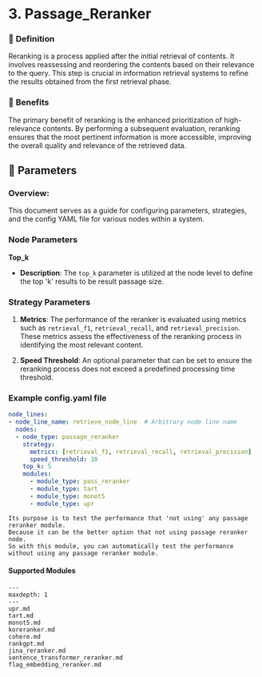# 3. Passage_Reranker

### 🔎 **Definition**
Reranking is a process applied after the initial retrieval of contents. It involves reassessing and reordering the contents based on their relevance to the query. This step is crucial in information retrieval systems to refine the results obtained from the first retrieval phase.


### 🤸 **Benefits**
The primary benefit of reranking is the enhanced prioritization of high-relevance contents. By performing a subsequent evaluation, reranking ensures that the most pertinent information is more accessible, improving the overall quality and relevance of the retrieved data.

## 🔢 **Parameters**
### **Overview**:
This document serves as a guide for configuring parameters, strategies, and the config YAML file for various nodes within a system.
### **Node Parameters**
**Top_k**
- **Description**: The `top_k` parameter is utilized at the node level to define the top 'k' results to be result passage size.

### **Strategy Parameters**
1. **Metrics**: The performance of the reranker is evaluated using metrics such as `retrieval_f1`, `retrieval_recall`, and `retrieval_precision`. These metrics assess the effectiveness of the reranking process in identifying the most relevant content.

2. **Speed Threshold**: An optional parameter that can be set to ensure the reranking process does not exceed a predefined processing time threshold.


### Example config.yaml file
```yaml
node_lines:
- node_line_name: retrieve_node_line  # Arbitrary node line name
  nodes:
  - node_type: passage_reranker
    strategy:
      metrics: [retrieval_f1, retrieval_recall, retrieval_precision]
      speed_threshold: 10
    top_k: 5
    modules:
      - module_type: pass_reranker
      - module_type: tart
      - module_type: monot5
      - module_type: upr
```

```{admonition} What is pass_reranker?
Its purpose is to test the performance that 'not using' any passage reranker module.
Because it can be the better option that not using passage reranker node.
So with this module, you can automatically test the performance without using any passage reranker module.
```

#### Supported Modules

```{toctree}
---
maxdepth: 1
---
upr.md
tart.md
monot5.md
koreranker.md
cohere.md
rankgpt.md
jina_reranker.md
sentence_transformer_reranker.md
flag_embedding_reranker.md
```
